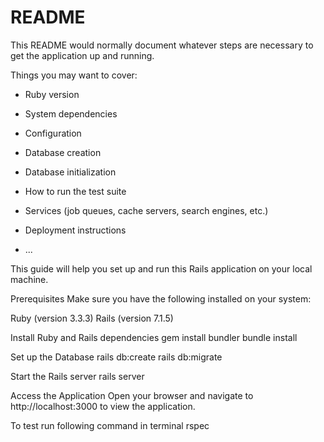 # README

This README would normally document whatever steps are necessary to get the
application up and running.

Things you may want to cover:

* Ruby version

* System dependencies

* Configuration

* Database creation

* Database initialization

* How to run the test suite

* Services (job queues, cache servers, search engines, etc.)

* Deployment instructions

* ...


This guide will help you set up and run this Rails application on your local machine.

Prerequisites
Make sure you have the following installed on your system:

Ruby (version 3.3.3)
Rails (version 7.1.5)

Install Ruby and Rails dependencies
    gem install bundler
    bundle install

Set up the Database
    rails db:create
    rails db:migrate

Start the Rails server
    rails server

Access the Application
    Open your browser and navigate to http://localhost:3000 to view the application.


To test run following command in terminal
    rspec